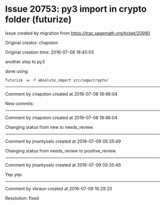# Issue 20753: py3 import in crypto folder (futurize)

Issue created by migration from https://trac.sagemath.org/ticket/20990

Original creator: chapoton

Original creation time: 2016-07-08 18:45:03

another step to py3

done using

```
futurize -w -f absolute_import src/sage/crypto/
```



---

Comment by chapoton created at 2016-07-08 18:46:04

New commits:


---

Comment by chapoton created at 2016-07-08 18:46:04

Changing status from new to needs_review.


---

Comment by jmantysalo created at 2016-07-09 05:35:49

Changing status from needs_review to positive_review.


---

Comment by jmantysalo created at 2016-07-09 05:35:49

Yep yep.


---

Comment by vbraun created at 2016-07-09 16:29:20

Resolution: fixed
